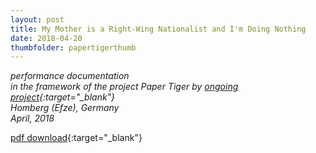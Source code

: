 ```yaml
---
layout: post 
title: My Mother is a Right-Wing Nationalist and I'm Doing Nothing
date: 2018-04-20
thumbfolder: papertigerthumb
---
```

*performance documentation  
in the framework of the project Paper Tiger by [ongoing project](http://ongoing-project.org/){:target="_blank"}  
Homberg (Efze), Germany  
April, 2018*

[pdf download](https://www.dropbox.com/s/pimn6p2fn1qw4vc/papiertiger_publication.pdf?dl=1){:target="_blank"} 